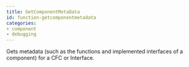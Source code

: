```yaml
---
title: GetComponentMetaData
id: function-getcomponentmetadata
categories:
- component
- debugging
---
```


Gets metadata (such as the functions and implemented interfaces of a component) for a CFC or Interface.
